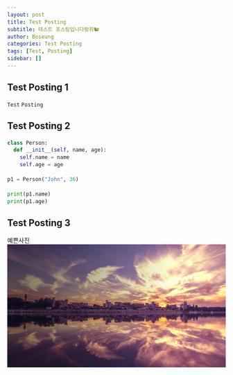 ```yaml
---
layout: post
title: Test Posting
subtitle: 테스트 포스팅입니다람쥐🐿️
author: Boseung
categories: Test Posting
tags: [Test, Posting]
sidebar: []
---
```


## Test Posting 1

`Test` `Posting`

## Test Posting 2

```python
class Person:
  def __init__(self, name, age):
    self.name = name
    self.age = age

p1 = Person("John", 36)

print(p1.name)
print(p1.age)
```

## Test Posting 3
예쁜사진
![예쁜사진](/assets/img/sunset.jpg)


